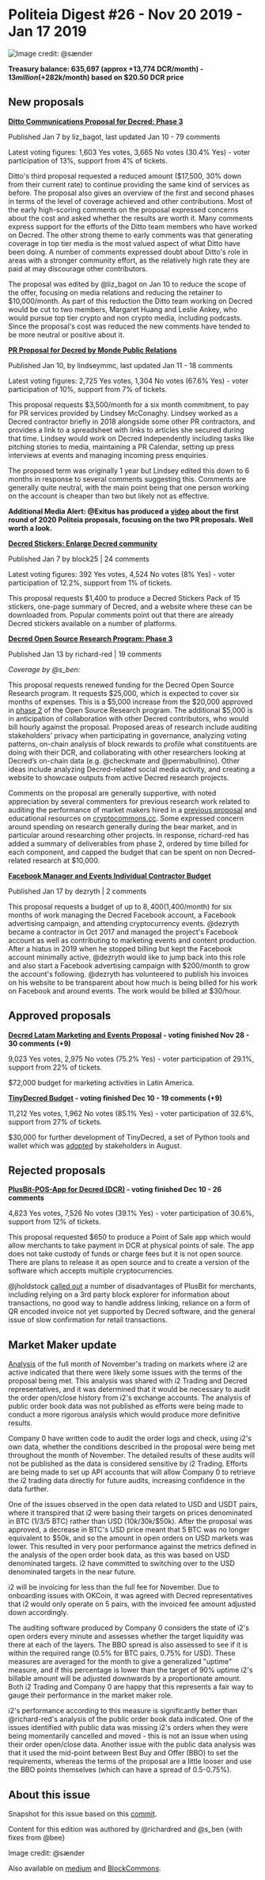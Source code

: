 # Politeia Digest #26 - Nov 20 2019 - Jan 17 2019

![Image credit: @sænder](img/issue026/026-title.png)

**Treasury balance: 635,697 (approx +13,774 DCR/month) - $13 million (+$282k/month) based on $20.50 DCR price**

## New proposals

**[Ditto Communications Proposal for Decred: Phase 3](https://proposals.decred.org/proposals/012b4e335f25704e28ef196d650316dca421f730225d39e37b31b3c646eb8497)**

Published Jan  7 by liz_bagot, last updated Jan 10 - 79 comments

Latest voting figures: 1,603 Yes votes, 3,665 No votes (30.4% Yes) - voter participation of 13%, support from 4% of tickets.

Ditto's third proposal requested a reduced amount ($17,500, 30% down from their current rate) to continue providing the same kind of services as before. The proposal also gives an overview of the first and second phases in terms of the level of coverage achieved and other contributions. Most of the early high-scoring comments on the proposal expressed concerns about the cost and asked whether the results are worth it. Many comments express support for the efforts of the Ditto team members who have worked on Decred. The other strong theme to early comments was that generating coverage in top tier media is the most valued aspect of what Ditto have been doing. A number of comments expressed doubt about Ditto's role in areas with a stronger community effort, as the relatively high rate they are paid at may discourage other contributors.

The proposal was edited by @liz_bagot on Jan 10 to reduce the scope of the offer, focusing on media relations and reducing the retainer to $10,000/month. As part of this reduction the Ditto team working on Decred would be cut to two members, Margaret Huang and Leslie Ankey, who would pursue top tier crypto and non crypto media, including podcasts. Since the proposal's cost was reduced the new comments have tended to be more neutral or positive about it. 

**[PR Proposal for Decred by Monde Public Relations ](https://proposals.decred.org/proposals/bdd02d82547bd78fc95939c1e2b3df21ebec6e8d31444df5bea3c133b0199f05)**

Published Jan 10, by lindseymmc, last updated Jan 11 - 18 comments 

Latest voting figures: 2,725 Yes votes, 1,304 No votes (67.6% Yes) - voter participation of 10%, support from 7% of tickets.

This proposal requests $3,500/month for a six month commitment, to pay for PR services provided by Lindsey McConaghy. Lindsey worked as a Decred contractor briefly in 2018 alongside some other PR contractors, and provides a link to a spreadsheet with links to articles she secured during that time. Lindsey would work on Decred independently including tasks like pitching stories to media, maintaining a PR Calendar, setting up press interviews at events and managing incoming press enquiries. 

The proposed term was originally 1 year but Lindsey edited this down to 6 months in response to several comments suggesting this. Comments are generally quite neutral, with the main point being that one person working on the account is cheaper than two but likely not as effective.

**Additional Media Alert: @Exitus has produced a [video](https://www.youtube.com/watch?v=uzhc2CKI2wk) about the first round of 2020 Politeia proposals, focusing on the two PR proposals. Well worth a look.**  

**[Decred Stickers: Enlarge Decred community](https://proposals.decred.org/proposals/4acb95564d36488a7ee64683a84dd7954982b2f4743e2f7a15477231f863442f)**

Published Jan 7 by block25 | 24 comments

Latest voting figures: 392 Yes votes, 4,524 No votes (8% Yes) - voter participation of 12.2%, support from 1% of tickets.

This proposal requests $1,400 to produce a Decred Stickers Pack of 15 stickers, one-page summary of Decred, and a website where these can be downloaded from. Popular comments point out that there are already Decred stickers available on a number of platforms.

**[Decred Open Source Research Program: Phase 3](https://proposals.decred.org/proposals/e3675649075a2f92269d8cdc2e1dfd71b16796477df31de7d2868cccfcffb13f)**

Published Jan 13 by richard-red | 19 comments

*Coverage by @s_ben:*

This proposal requests renewed funding for the Decred Open Source Research program. It requests $25,000, which is expected to cover six months of expenses. This is a $5,000 increase from the $20,000 approved in [phase 2](https://proposals.decred.org/proposals/67de0e901143400ae2f247391c4d5028719ffea8308fbc5854745ad859fb993f) of the Open Source Research program. The additional $5,000 is in anticipation of collaboration with other Decred contributors, who would bill hourly against the proposal. Proposed areas of research include auditing stakeholders’ privacy when participating in governance, analyzing voting patterns, on-chain analysis of block rewards to profile what constituents are doing with their DCR, and collaborating with other researchers looking at Decred’s on-chain data (e.g. @checkmate and @permabullnino). Other ideas include analyzing Decred-related social media activity, and creating a website to showcase outputs from active Decred research projects.

Comments on the proposal are generally supportive, with noted appreciation by several commenters for previous research work related to auditing the performance of market makers hired in a [previous proposal](https://proposals.decred.org/proposals/2eb7ddb29f151691ba14ac8c54d53f6692c1f5e8fe06244edf7d3c33fb440bd9) and educational resources on [cryptocommons.cc](https://cryptocommons.cc/). Some expressed concern around spending on research generally during the bear market, and in particular around researching other projects. In response, richard-red has added a summary of deliverables from phase 2, ordered by time billed for each component, and capped the budget that can be spent on non Decred-related research at $10,000.

**[Facebook Manager and Events Individual Contractor Budget](https://proposals.decred.org/proposals/063e38270b475ad680e98c12d1a48e322f4e8defe40b265272ea60c6d2202b13)**

Published Jan 17 by  dezryth | 2 comments

This proposal requests a budget of up to $8,400 ($1,400/month) for six months of work managing the Decred Facebook account, a Facebook advertising campaign, and attending cryptocurrency events. @dezryth became a contractor in Oct 2017 and managed the project's Facebook account as well as contributing to marketing events and content production. After a hiatus in 2019 when he stopped billing but kept the Facebook account minimally active, @dezryth would like to jump back into this role and also start a Facebook advertising campaign with $200/month to grow the account's following. @dezryth has volunteered to publish his invoices on his website to be transparent about how much is being billed for his work on Facebook and around events. The work would be billed at $30/hour. 

## Approved proposals

**[Decred Latam Marketing and Events Proposal](https://proposals.decred.org/proposals/5af0ce1cd325be6be39109c2750f34095c4e8feeea962ede058a1e4f4a61473e) - voting finished Nov 28 - 30 comments (+9)**

9,023 Yes votes, 2,975 No votes (75.2% Yes) - voter participation of 29.1%, support from 22% of tickets.

$72,000 budget for marketing activities in Latin America.

**[TinyDecred Budget](https://proposals.decred.org/proposals/ad0f9688b3467734e2581604914b2cc32c6eb7991dff460eff41d21f66d88451) - voting finished Dec 10 - 19 comments (+9)**

11,212 Yes votes, 1,962 No votes (85.1% Yes) - voter participation of 32.6%, support from 27% of tickets.

$30,000 for further development of TinyDecred, a set of Python tools and wallet which was [adopted](https://proposals.decred.org/proposals/20e967dad9e7398901decf3cfe0acf4e0853f6558a62607265c63fe791b8b124) by stakeholders in August.

## Rejected proposals

**[PlusBit-POS-App for Decred (DCR)](https://proposals.decred.org/proposals/e559188b0febcab29c49c1f7dd5c66645e31be00894a150ef7d0b8ceb6486605) - voting finished Dec 10 - 26 comments**

4,823 Yes votes, 7,526 No votes (39.1% Yes) - voter participation of 30.6%, support from 12% of tickets.

This proposal requested $650 to produce a Point of Sale app which would allow merchants to take payment in DCR at physical points of sale. The app does not take custody of funds or charge fees but it is not open source. There are plans to release it as open source and to create a version of the software which accepts multiple cryptocurrencies.

@jholdstock [called out](https://proposals.decred.org/proposals/e559188b0febcab29c49c1f7dd5c66645e31be00894a150ef7d0b8ceb6486605/comments/9) a number of disadvantages of PlusBit for merchants, including relying on a 3rd party block explorer for information about transactions, no good way to handle address linking, reliance on a form of QR encoded invoice not yet supported by Decred software, and the general issue of slow confirmation for retail transactions.

## Market Maker update

[Analysis](https://github.com/RichardRed0x/exchange-data/blob/tradehistory/mm-tracking2/market-making-update2.md) of the full month of November's trading on markets where i2 are active indicated that there were likely some issues with the terms of the proposal being met. This analysis was shared with i2 Trading and Decred representatives, and it was determined that it would be necessary to audit the order open/close history from i2's exchange accounts. The analysis of public order book data was not published as efforts were being made to conduct a more rigorous analysis which would produce more definitive results.

Company 0 have written code to audit the order logs and check, using i2's own data, whether the conditions described in the proposal were being met throughout the month of November. The detailed results of these audits will not be published as the data is considered sensitive by i2 Trading. Efforts are being made to set up API accounts that will allow Company 0 to retrieve the i2 trading data directly for future audits, increasing confidence in the data further.

One of the issues observed in the open data related to USD and USDT pairs, where it transpired that i2 were basing their targets on prices denominated in BTC (1/3/5 BTC) rather than USD ($10k/$30k/$50k). After the proposal was approved, a decrease in BTC's USD price meant that 5 BTC was no longer equivalent to $50k, and so the amount in open orders on USD markets was lower. This resulted in very poor performance against the metrics defined in the analysis of the open order book data, as this was based on USD denominated targets. i2 have committed to switching over to the USD denominated targets in the near future.

i2 will be invoicing for less than the full fee for November. Due to onboarding issues with OKCoin, it was agreed with Decred representatives that i2 would only operate on 5 pairs, with the invoiced fee amount adjusted down accordingly.

The auditing software produced by Company 0 considers the state of i2's open orders every minute and assesses whether the target liquidity was there at each of the layers. The BBO spread is also assessed to see if it is within the required range (0.5% for BTC pairs, 0.75% for USD). These measures are averaged for the month to give a generalized "uptime" measure, and if this percentage is lower than the target of 90% uptime i2's billable amount will be adjusted downwards by a proportionate amount. Both i2 Trading and Company 0 are happy that this represents a fair way to gauge their performance in the market maker role.

i2's performance according to this measure is significantly better than @richard-red's analysis of the public order book data indicated. One of the issues identified with public data was missing i2's orders when they were being momentarily cancelled and moved - this is not an issue when using their order open/close data. Another issue with the public data analysis was that it used the mid-point between Best Buy and Offer (BBO) to set the requirements, whereas the terms of the proposal are a little looser and use the BBO points themselves (which can have a spread of 0.5-0.75%).

## About this issue

Snapshot for this issue based on this [commit](https://github.com/decred-proposals/mainnet/commit/dc094d7a9fe9a4fd5787353b7d75cfae3e0effeb).

Content for this edition was authored by @richardred and @s_ben {with fixes from @bee}

Image credit: @sænder

Also available on [medium]({}) and [BlockCommons]({}).
